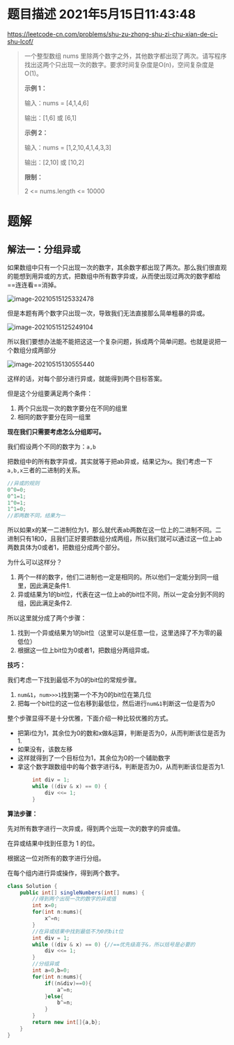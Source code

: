 # 题目描述	2021年5月15日11:43:48

https://leetcode-cn.com/problems/shu-zu-zhong-shu-zi-chu-xian-de-ci-shu-lcof/

> 一个整型数组 nums 里除两个数字之外，其他数字都出现了两次。请写程序找出这两个只出现一次的数字。要求时间复杂度是O(n)，空间复杂度是O(1)。
>
>  
>
> **示例 1：**
>
> 输入：nums = [4,1,4,6]
>
> 输出：[1,6] 或 [6,1]
>
> **示例 2：**
>
> 输入：nums = [1,2,10,4,1,4,3,3]
>
> 输出：[2,10] 或 [10,2]
>
> **限制：**
>
> 2 <= nums.length <= 10000

# 题解

## 解法一：分组异或

如果数组中只有一个只出现一次的数字，其余数字都出现了两次。那么我们很直观的能想到用异或的方式，把数组中所有数字异或，从而使出现过两次的数字都给==连连看==消掉。

![image-20210515125332478](https://gitee.com/mw515031/image/raw/master/image/image-20210515125332478.png)

但是本题有两个数字只出现一次，导致我们无法直接那么简单粗暴的异或。

![image-20210515125249104](https://gitee.com/mw515031/image/raw/master/image/image-20210515125249104.png)

所以我们要想办法能不能把这这一个复杂问题，拆成两个简单问题。也就是说把一个数组分成两部分

![image-20210515130555440](https://gitee.com/mw515031/image/raw/master/image/image-20210515130555440.png)

这样的话，对每个部分进行异或，就能得到两个目标答案。

但是这个分组要满足两个条件：

1. 两个只出现一次的数字要分在不同的组里
2. 相同的数字要分在同一组里

**现在我们只需要考虑怎么分组即可。**

我们假设两个不同的数字为：`a,b`

把数组中的所有数字异或，其实就等于把ab异或，结果记为`x`。我们考虑一下`a,b,x`三者的二进制的关系。

```java
//异或的规则
0^0=0;
0^1=1;
1^0=1;
1^1=0;
//即两数不同，结果为一
```

所以如果x的某一二进制位为1，那么就代表ab两数在这一位上的二进制不同。二进制只有1和0，且我们正好要把数组分成两组，所以我们就可以通过这一位上ab两数具体为0或者1，把数组分成两个部分。

为什么可以这样分？

1. 两个一样的数字，他们二进制也一定是相同的。所以他们一定能分到同一组里，因此满足条件1.
2. 异或结果为1的bit位，代表在这一位上ab的bit位不同，所以一定会分到不同的组，因此满足条件2.

所以这里就分成了两个步骤：

1. 找到一个异或结果为1的bit位（这里可以是任意一位，这里选择了不为零的最低位）
2. 根据这一位上bit位为0或者1，把数组分两组异或。

**技巧：**

我们考虑一下找到最低不为0的bit位的常规步骤。

1. `num&1`，`num>>>1`找到第一个不为0的bit位在第几位
2. 把每一个bit位的这一位右移到最低位，然后进行`num&1`判断这一位是否为0

整个步骤显得不是十分优雅，下面介绍一种比较优雅的方式。

- 把第i位为1，其余位为0的数和x做&运算，判断是否为0，从而判断该位是否为1.
- 如果没有，该数左移
- 这样就得到了一个目标位为1，其余位为0的一个辅助数字
- 拿这个数字跟数组中的每个数字进行&，判断是否为0，从而判断该位是否为1.

```java
        int div = 1;
        while ((div & x) == 0) {
            div <<= 1;
        }
```

**算法步骤：**

先对所有数字进行一次异或，得到两个出现一次的数字的异或值。

在异或结果中找到任意为 1 的位。

根据这一位对所有的数字进行分组。

在每个组内进行异或操作，得到两个数字。

```java
class Solution {
    public int[] singleNumbers(int[] nums) {
        //得到两个出现一次的数字的异或值
        int x=0;
        for(int n:nums){
            x^=n;
        }
        //在异或结果中找到最低不为0的bit位
        int div = 1;
        while ((div & x) == 0) {//==优先级高于&，所以括号是必要的
            div <<= 1;
        }
        //分组异或
        int a=0,b=0;
        for(int n:nums){
            if((n&div)==0){
                a^=n;
            }else{
                b^=n;
            }
        }
        return new int[]{a,b};
    }
}
```







